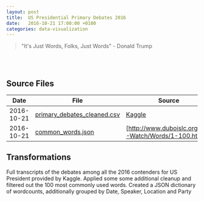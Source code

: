 ```yaml
---
layout: post
title:  US Presidential Primary Debates 2016 
date:   2016-10-21 17:00:00 +0100
categories: data-visualization
---
```



> "It's Just Words, Folks, Just Words" - Donald Trump

<!--<div ng-controller="UsaElection">-->
<!--<div ng-bind="name"></div>-->
<!--</div>-->

<words-summary-by-speaker></words-summary-by-speaker>

<words-force-layout></words-force-layout>

<table id="wordSummary"><thead/><tbody/></table>
<table id="topWordsByParty"><thead/><tbody/></table>
<table id="topWordsBySpeaker"><thead/><tbody/></table>

## Source Files

| Date | File | Source |
| ---- | ------ | ---- |
| 2016-10-21 | [primary_debates_cleaned.csv](/projects/usa_presidential_election_2016/data/primary_debates_cleaned.csv) | [Kaggle](https://www.kaggle.com/kinguistics/2016-us-presidential-primary-debates) |  
| 2016-10-21 | [common_words.json](jekyll/projects/usa_presidential_election_2016/data/common_words.json) | [http://www.duboislc.org/ED-Watch/Words/1-100.html]() |  

## Transformations

Full transcripts of the debates among all the 2016 contenders for US President provided by Kaggle.
Applied some some additional cleanup and filtered out the 100 most commonly used words.
Created a JSON dictionary of wordcounts, additionally grouped by Date, Speaker, Location and Party            


<script src="/webpack/common.bundle.js"></script>
<script src="/webpack/usa_presidential_election.bundle.js"></script>
